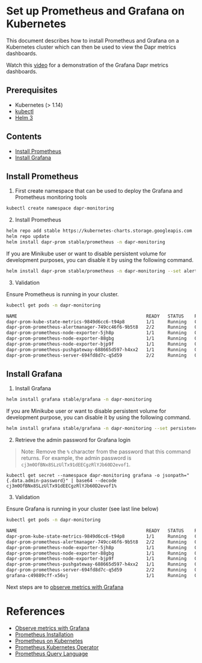 # Set up Prometheus and Grafana on Kubernetes

This document describes how to install Prometheus and Grafana on a Kubernetes cluster which can then be used to view the Dapr metrics dashboards.

Watch this [video](https://www.youtube.com/watch?v=8W-iBDNvCUM&feature=youtu.be&t=2580) for a demonstration of the Grafana Dapr metrics dashboards.

## Prerequisites

- Kubernetes (> 1.14)
- [kubectl](https://kubernetes.io/docs/tasks/tools/install-kubectl/)
- [Helm 3](https://helm.sh/)

## Contents

  - [Install Prometheus](#install-prometheus)
  - [Install Grafana](#install-grafana)

## Install Prometheus

1.  First create namespace that can be used to deploy the Grafana and Prometheus monitoring tools

```bash
kubectl create namespace dapr-monitoring
```

2. Install Prometheus

```bash
helm repo add stable https://kubernetes-charts.storage.googleapis.com
helm repo update
helm install dapr-prom stable/prometheus -n dapr-monitoring
```

If you are Minikube user or want to disable persistent volume for development purposes, you can disable it by using the following command.

```bash
helm install dapr-prom stable/prometheus -n dapr-monitoring --set alertmanager.persistentVolume.enable=false --set pushgateway.persistentVolume.enabled=false --set server.persistentVolume.enabled=false
```

3. Validation

Ensure Prometheus is running in your cluster.

```bash
kubectl get pods -n dapr-monitoring

NAME                                                READY   STATUS    RESTARTS   AGE
dapr-prom-kube-state-metrics-9849d6cc6-t94p8        1/1     Running   0          4m58s
dapr-prom-prometheus-alertmanager-749cc46f6-9b5t8   2/2     Running   0          4m58s
dapr-prom-prometheus-node-exporter-5jh8p            1/1     Running   0          4m58s
dapr-prom-prometheus-node-exporter-88gbg            1/1     Running   0          4m58s
dapr-prom-prometheus-node-exporter-bjp9f            1/1     Running   0          4m58s
dapr-prom-prometheus-pushgateway-688665d597-h4xx2   1/1     Running   0          4m58s
dapr-prom-prometheus-server-694fd8d7c-q5d59         2/2     Running   0          4m58s
```

## Install Grafana

1. Install Grafana

```bash
helm install grafana stable/grafana -n dapr-monitoring
```

If you are Minikube user or want to disable persistent volume for development purpose, you can disable it by using the following command.

```bash
helm install grafana stable/grafana -n dapr-monitoring --set persistence.enabled=false
```

2. Retrieve the admin password for Grafana login

> Note: Remove the `%` character from the password that this command returns. For example, the admin password is `cj3m0OfBNx8SLzUlTx91dEECgzRlYJb60D2evof1`.

```
kubectl get secret --namespace dapr-monitoring grafana -o jsonpath="{.data.admin-password}" | base64 --decode
cj3m0OfBNx8SLzUlTx91dEECgzRlYJb60D2evof1%
```

3. Validation

Ensure Grafana is running in your cluster (see last line below)

```bash
kubectl get pods -n dapr-monitoring

NAME                                                READY   STATUS    RESTARTS   AGE
dapr-prom-kube-state-metrics-9849d6cc6-t94p8        1/1     Running   0          4m58s
dapr-prom-prometheus-alertmanager-749cc46f6-9b5t8   2/2     Running   0          4m58s
dapr-prom-prometheus-node-exporter-5jh8p            1/1     Running   0          4m58s
dapr-prom-prometheus-node-exporter-88gbg            1/1     Running   0          4m58s
dapr-prom-prometheus-node-exporter-bjp9f            1/1     Running   0          4m58s
dapr-prom-prometheus-pushgateway-688665d597-h4xx2   1/1     Running   0          4m58s
dapr-prom-prometheus-server-694fd8d7c-q5d59         2/2     Running   0          4m58s
grafana-c49889cff-x56vj                             1/1     Running   0          5m10s 
```
Next steps are to [observe metrics with Grafana](../observe-metrics-with-grafana.md)

# References

* [Observe metrics with Grafana](../observe-metrics-with-grafana.md)
* [Prometheus Installation](https://github.com/helm/charts/tree/master/stable/prometheus-operator)
* [Prometheus on Kubernetes](https://github.com/coreos/kube-prometheus)
* [Prometheus Kubernetes Operator](https://github.com/helm/charts/tree/master/stable/prometheus-operator)
* [Prometheus Query Language](https://prometheus.io/docs/prometheus/latest/querying/basics/)
